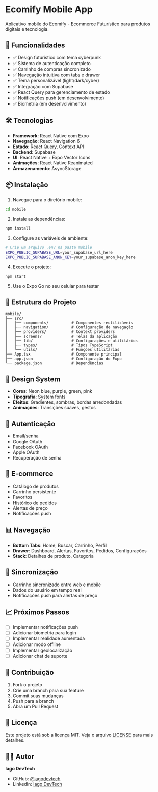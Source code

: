 # Ecomify Mobile App

Aplicativo mobile do Ecomify - Ecommerce Futurístico para produtos digitais e tecnologia.

## 🚀 Funcionalidades

- ✅ Design futurístico com tema cyberpunk
- ✅ Sistema de autenticação completo
- ✅ Carrinho de compras sincronizado
- ✅ Navegação intuitiva com tabs e drawer
- ✅ Tema personalizável (light/dark/cyber)
- ✅ Integração com Supabase
- ✅ React Query para gerenciamento de estado
- ✅ Notificações push (em desenvolvimento)
- ✅ Biometria (em desenvolvimento)

## 🛠️ Tecnologias

- **Framework**: React Native com Expo
- **Navegação**: React Navigation 6
- **Estado**: React Query, Context API
- **Backend**: Supabase
- **UI**: React Native + Expo Vector Icons
- **Animações**: React Native Reanimated
- **Armazenamento**: AsyncStorage

## 📦 Instalação

1. Navegue para o diretório mobile:
```bash
cd mobile
```

2. Instale as dependências:
```bash
npm install
```

3. Configure as variáveis de ambiente:
```bash
# Crie um arquivo .env na pasta mobile
EXPO_PUBLIC_SUPABASE_URL=your_supabase_url_here
EXPO_PUBLIC_SUPABASE_ANON_KEY=your_supabase_anon_key_here
```

4. Execute o projeto:
```bash
npm start
```

5. Use o Expo Go no seu celular para testar

## 📱 Estrutura do Projeto

```
mobile/
├── src/
│   ├── components/          # Componentes reutilizáveis
│   ├── navigation/          # Configuração de navegação
│   ├── providers/           # Context providers
│   ├── screens/             # Telas da aplicação
│   ├── lib/                 # Configurações e utilitários
│   ├── types/               # Tipos TypeScript
│   └── utils/               # Funções utilitárias
├── App.tsx                  # Componente principal
├── app.json                 # Configuração do Expo
└── package.json             # Dependências
```

## 🎨 Design System

- **Cores**: Neon blue, purple, green, pink
- **Tipografia**: System fonts
- **Efeitos**: Gradientes, sombras, bordas arredondadas
- **Animações**: Transições suaves, gestos

## 🔐 Autenticação

- Email/senha
- Google OAuth
- Facebook OAuth
- Apple OAuth
- Recuperação de senha

## 🛒 E-commerce

- Catálogo de produtos
- Carrinho persistente
- Favoritos
- Histórico de pedidos
- Alertas de preço
- Notificações push

## 📊 Navegação

- **Bottom Tabs**: Home, Buscar, Carrinho, Perfil
- **Drawer**: Dashboard, Alertas, Favoritos, Pedidos, Configurações
- **Stack**: Detalhes de produto, Categoria

## 🔄 Sincronização

- Carrinho sincronizado entre web e mobile
- Dados do usuário em tempo real
- Notificações push para alertas de preço

## 📈 Próximos Passos

- [ ] Implementar notificações push
- [ ] Adicionar biometria para login
- [ ] Implementar realidade aumentada
- [ ] Adicionar modo offline
- [ ] Implementar geolocalização
- [ ] Adicionar chat de suporte

## 🤝 Contribuição

1. Fork o projeto
2. Crie uma branch para sua feature
3. Commit suas mudanças
4. Push para a branch
5. Abra um Pull Request

## 📄 Licença

Este projeto está sob a licença MIT. Veja o arquivo [LICENSE](../../LICENSE) para mais detalhes.

## 👨‍💻 Autor

**Iago DevTech**
- GitHub: [@iagodevtech](https://github.com/iagodevtech)
- LinkedIn: [Iago DevTech](https://linkedin.com/in/iagodevtech)
